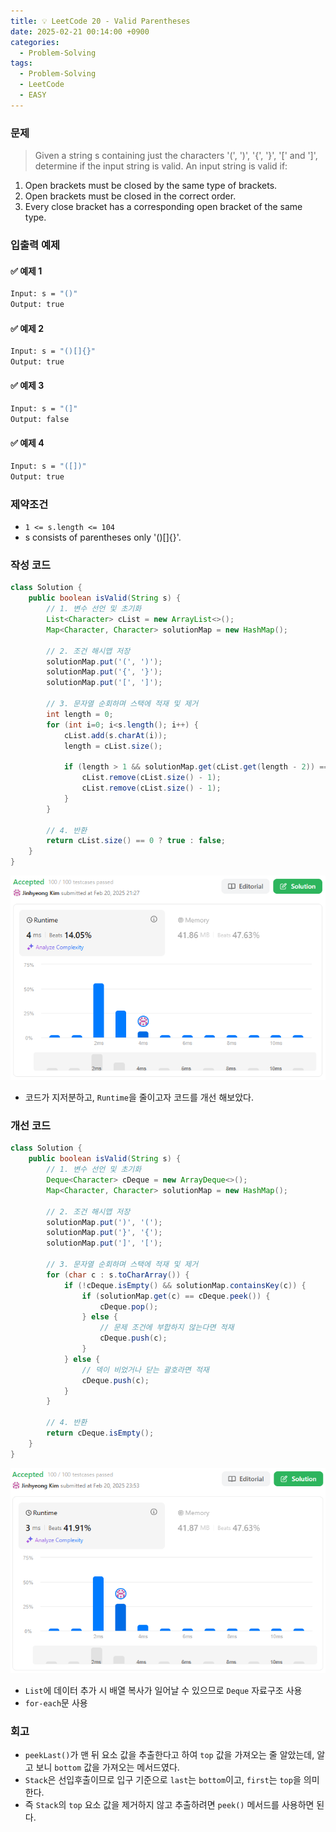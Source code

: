 ```yaml
---
title: 💡 LeetCode 20 - Valid Parentheses
date: 2025-02-21 00:14:00 +0900
categories:
  - Problem-Solving
tags:
  - Problem-Solving
  - LeetCode
  - EASY
---
```


### 문제
> Given a string s containing just the characters '(', ')', '{', '}', '[' and ']', determine if the input string is valid.
> An input string is valid if:  
1. Open brackets must be closed by the same type of brackets.  
2. Open brackets must be closed in the correct order.   
3. Every close bracket has a corresponding open bracket of the same type.


### 입출력 예제
#### ✅ 예제 1
```bash
Input: s = "()" 
Output: true
```

#### ✅ 예제 2
```bash
Input: s = "()[]{}"
Output: true
```

#### ✅ 예제 3
```bash
Input: s = "(]" 
Output: false
```

#### ✅ 예제 4
```bash
Input: s = "([])"
Output: true
```


### 제약조건
- `1 <= s.length <= 104`
- s consists of parentheses only '()[]{}'.


### 작성 코드
```java
class Solution {
	public boolean isValid(String s) {
		// 1. 변수 선언 및 초기화
		List<Character> cList = new ArrayList<>();
		Map<Character, Character> solutionMap = new HashMap();
		
		// 2. 조건 해시맵 저장
		solutionMap.put('(', ')');
		solutionMap.put('{', '}');
		solutionMap.put('[', ']');
		
		// 3. 문자열 순회하며 스택에 적재 및 제거 
		int length = 0;
		for (int i=0; i<s.length(); i++) {
			cList.add(s.charAt(i));
			length = cList.size();
			
			if (length > 1 && solutionMap.get(cList.get(length - 2)) == cList.get(length - 1)) {
				cList.remove(cList.size() - 1);
				cList.remove(cList.size() - 1);
			}
		}
		
		// 4. 반환
		return cList.size() == 0 ? true : false;
	}
}
```
![](/assets/image/Pasted%20image%2020250528002030.png)
- 코드가 지저분하고, `Runtime`을 줄이고자 코드를 개선 해보았다.


### 개선 코드
```java
class Solution {
	public boolean isValid(String s) {
		// 1. 변수 선언 및 초기화
		Deque<Character> cDeque = new ArrayDeque<>();
		Map<Character, Character> solutionMap = new HashMap();
		
		// 2. 조건 해시맵 저장
		solutionMap.put(')', '(');
		solutionMap.put('}', '{');
		solutionMap.put(']', '[');
		
		// 3. 문자열 순회하며 스택에 적재 및 제거 
		for (char c : s.toCharArray()) {
			if (!cDeque.isEmpty() && solutionMap.containsKey(c)) {
				if (solutionMap.get(c) == cDeque.peek()) {
					cDeque.pop();
				} else {
					// 문제 조건에 부합하지 않는다면 적재
					cDeque.push(c);
				}
			} else {
				// 덱이 비었거나 닫는 괄호라면 적재
				cDeque.push(c);
			}
		}
		
		// 4. 반환
		return cDeque.isEmpty();
	}
}
```
![](/assets/image/Pasted%20image%2020250528002155.png)
- `List`에 데이터 추가 시 배열 복사가 일어날 수 있으므로 `Deque` 자료구조 사용
- `for-each`문 사용


### 회고
- `peekLast()`가 맨 뒤 요소 값을 추출한다고 하여 `top` 값을 가져오는 줄 알았는데,  알고 보니 `bottom` 값을 가져오는 메서드였다.  
- `Stack`은 선입후출이므로 입구 기준으로 `last`는 `bottom`이고, `first`는 `top`을 의미한다. 
- 즉 `Stack`의 `top` 요소 값을 제거하지 않고 추출하려면 `peek()` 메서드를 사용하면 된다. 
